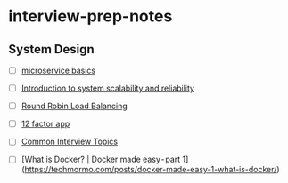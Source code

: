 # interview-prep-notes

## System Design
- [ ] [microservice basics](https://microservices.io/)
- [ ] [Introduction to system scalability and reliability](https://muhib.me/introduction-to-system-scalability-and-reliability)
- [ ] [Round Robin Load Balancing](https://avinetworks.com/glossary/round-robin-load-balancing)
- [ ] [12 factor app](https://12factor.net/)
- [ ] [Common Interview Topics](https://github.com/asifsabirshuvo/Back-End-Developer-Interview-Questions#codeversioning)
- [ ] [What is Docker? | Docker made easy - part 1] (https://techmormo.com/posts/docker-made-easy-1-what-is-docker/)

